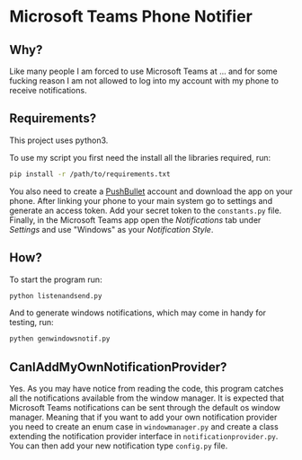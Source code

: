 # Microsoft Teams Phone Notifier

## Why?

Like many people I am forced to use Microsoft Teams at ... and for some fucking reason I am not allowed to log into my account with my phone to receive notifications.

## Requirements?

This project uses python3.

To use my script you first need the install all the libraries required, run:

```sh
pip install -r /path/to/requirements.txt
```

You also need to create a [PushBullet](www.pushbullet.com) account and download the app on your phone. After linking your phone to your main system go to settings and generate an access token. Add your secret token to the `constants.py` file. Finally, in the Microsoft Teams app open the *Notifications* tab under *Settings* and use "Windows" as your *Notification Style*.

## How?

To start the program run:

```sh
python listenandsend.py
```

And to generate windows notifications, which may come in handy for testing, run:

```sh
pythen genwindowsnotif.py
```

## CanIAddMyOwnNotificationProvider?

Yes. As you may have notice from reading the code, this program catches all the notifications available from the window manager. It is expected that Microsoft Teams notifications can be sent through the default os window manager. Meaning that if you want to add your own notification provider you need to create an enum case in `windowmanager.py` and create a class extending the notification provider interface in `notificationprovider.py`. You can then add your new notification type `config.py` file.